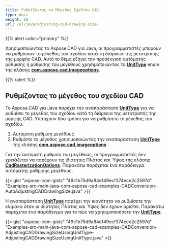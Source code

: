 ```yaml
---
title: Ρυθμίζοντας το Μέγεθος Σχεδίου CAD
type: docs
weight: 10
url: /el/java/adjusting-cad-drawing-size/
---
```


{{% alert color="primary" %}}

Χρησιμοποιώντας το Aspose.CAD για Java, οι προγραμματιστές μπορούν να ρυθμίσουν το μέγεθος του σχεδίου κατά τη διάρκεια της μετατροπής της μορφής CAD. Αυτό το θέμα εξηγεί την προσέγγιση αυτόματης ρύθμισης ή ρύθμισης του μεγέθους χρησιμοποιώντας το [**UnitType**](https://reference.aspose.com/cad/java/com.aspose.cad.imageoptions/UnitType) enum της κλάσης [**com.aspose.cad.imageoptions**](https://reference.aspose.com/cad/java/com.aspose.cad.imageoptions/package-frame).

{{% /alert %}}

## **Ρυθμίζοντας το μέγεθος του σχεδίου CAD**

Το Aspose.CAD για Java παρέχει την αναπαράσταση [**UnitType**](https://reference.aspose.com/cad/java/com.aspose.cad.imageoptions/UnitType) για να ρυθμίσει το μέγεθος του σχεδίου κατά τη διάρκεια της μετατροπής της μορφής CAD. Υπάρχουν δύο τρόποι για να ρυθμίσετε το μέγεθος του σχεδίου.

1. Αυτόματη ρύθμιση μεγέθους
1. Ρυθμίστε το μέγεθος χρησιμοποιώντας την αναπαράσταση [**UnitType**](https://reference.aspose.com/cad/java/com.aspose.cad.imageoptions/UnitType) της κλάσης [**com.aspose.cad.imageoptions**](https://reference.aspose.com/cad/java/com.aspose.cad.imageoptions/package-frame)

Για την αυτόματη ρύθμιση του μεγέθους, οι προγραμματιστές δεν χρειάζεται να παρέχουν τις ιδιότητες Πλάτος και Ύψος της κλάσης [**CadRasterizationOptions**](https://reference.aspose.com/cad/java/com.aspose.cad.imageoptions/CadRasterizationOptions). Παρακάτω παρέχεται ένα παράδειγμα αυτόματης ρύθμισης μεγέθους.

{{< gist "aspose-com-gists" "49c1b75d9a84e149ecf374ece2c2597d" "Examples-src-main-java-com-aspose-cad-examples-CADConversion-AutoAdjustingCADDrawingSize.java" >}}

Η αναπαράσταση [**UnitType**](https://reference.aspose.com/cad/java/com.aspose.cad.imageoptions/UnitType) παρέχει την ικανότητα να ρυθμίσετε την κλίμακα όταν οι ιδιότητες Πλάτος και Ύψος δεν έχουν οριστεί. Παρακάτω παρέχεται ένα παράδειγμα για το πώς να χρησιμοποιήσετε την [**UnitType**](https://reference.aspose.com/cad/java/com.aspose.cad.imageoptions/UnitType).

{{< gist "aspose-com-gists" "49c1b75d9a84e149ecf374ece2c2597d" "Examples-src-main-java-com-aspose-cad-examples-CADConversion-AdjustingCADDrawingSizeUsingUnitType-AdjustingCADDrawingSizeUsingUnitType.java" >}}
